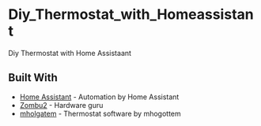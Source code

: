 # Diy_Thermostat_with_Homeassistant
Diy Thermostat with Home Assistaant

## Built With

* [Home Assistant](https://home-assistant.io/) - Automation by Home Assistant
* [Zombu2](https://github.com/zombu2/) - Hardware guru
* [mholgatem](https://github.com/mholgatem/ThermOS) - Thermostat software by mhogottem

